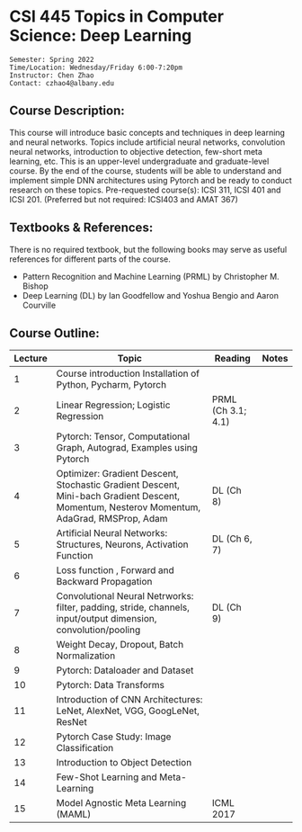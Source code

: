 # CSI 445 Topics in Computer Science: Deep Learning

```
Semester: Spring 2022 
Time/Location: Wednesday/Friday 6:00-7:20pm
Instructor: Chen Zhao
Contact: czhao4@albany.edu
```

## Course Description:

This course will introduce basic concepts and techniques in deep learning and neural networks. Topics include artificial neural networks, convolution neural networks, introduction to objective detection, few-short meta learning, etc. This is an upper-level undergraduate and graduate-level course. By the end of the course, students will be able to understand and implement simple DNN architectures using Pytorch and be ready to conduct research on these topics. Pre-requested course(s):  ICSI 311, ICSI 401 and ICSI 201. (Preferred but not required: ICSI403 and AMAT 367)

## Textbooks & References:

There is no required textbook, but the following books may serve as useful references for different parts of the course.
* Pattern Recognition and Machine Learning (PRML) by Christopher M. Bishop
* Deep Learning (DL) by Ian Goodfellow and Yoshua Bengio and Aaron Courville


## Course Outline:

| Lecture 	| Topic                                                                                                                                                	| Reading                   	| Notes 	|
|---------	|------------------------------------------------------------------------------------------------------------------------------------------------------	|---------------------------	|-------	|
| 1       	| Course introduction Installation of Python, Pycharm, Pytorch                                                                                         	|                           	|       	|
| 2       	|     Linear Regression; Logistic   Regression                                                                                                         	|     PRML (Ch 3.1; 4.1)    	|       	|
| 3       	|     Pytorch: Tensor, Computational   Graph, Autograd, Examples using Pytorch                                                                         	|                           	|       	|
| 4       	|     Optimizer: Gradient Descent,   Stochastic Gradient Descent, Mini-bach Gradient Descent, Momentum, Nesterov   Momentum, AdaGrad, RMSProp, Adam    	|     DL (Ch 8)             	|       	|
| 5       	|     Artificial Neural Networks: Structures,   Neurons, Activation Function                                                                           	|     DL (Ch 6, 7)          	|       	|
| 6       	|     Loss function , Forward and Backward   Propagation                                                                                               	|                           	|       	|
| 7       	|     Convolutional Neural Netrworks:   filter, padding, stride, channels, input/output dimension,   convolution/pooling                               	|     DL (Ch 9)             	|       	|
| 8       	|     Weight Decay, Dropout, Batch   Normalization                                                                                                     	|                           	|       	|
| 9       	|     Pytorch: Dataloader and Dataset                                                                                                                  	|                           	|       	|
| 10      	|     Pytorch: Data Transforms                                                                                                                         	|                           	|       	|
| 11      	|     Introduction of CNN   Architectures: LeNet, AlexNet, VGG, GoogLeNet, ResNet                                                                      	|                           	|       	|
| 12      	|     Pytorch Case Study: Image   Classification                                                                                                       	|                           	|       	|
| 13      	|     Introduction to Object Detection                                                                                                                 	|                           	|       	|
| 14      	|     Few-Shot Learning and   Meta-Learning                                                                                                            	|                           	|       	|
| 15      	|     Model Agnostic Meta Learning   (MAML)                                                                                                            	| ICML 2017                 	|       	|









